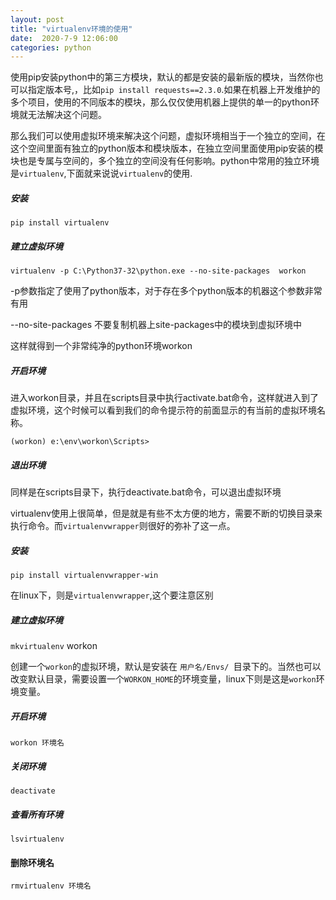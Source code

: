 ```yaml
---
layout: post
title: "virtualenv环境的使用"
date:  2020-7-9 12:06:00  
categories: python
---
```


使用pip安装python中的第三方模块，默认的都是安装的最新版的模块，当然你也可以指定版本号,，比如`pip install requests==2.3.0`.如果在机器上开发维护的多个项目，使用的不同版本的模块，那么仅仅使用机器上提供的单一的python环境就无法解决这个问题。

那么我们可以使用虚拟环境来解决这个问题，虚拟环境相当于一个独立的空间，在这个空间里面有独立的python版本和模块版本，在独立空间里面使用pip安装的模块也是专属与空间的，多个独立的空间没有任何影响。python中常用的独立环境是`virtualenv`,下面就来说说`virtualenv`的使用.

##### 安装

`pip install virtualenv`

##### 建立虚拟环境

 `virtualenv -p C:\Python37-32\python.exe --no-site-packages  workon`

-p参数指定了使用了python版本，对于存在多个python版本的机器这个参数非常有用

--no-site-packages 不要复制机器上site-packages中的模块到虚拟环境中

这样就得到一个非常纯净的python环境workon

##### 开启环境

进入workon目录，并且在scripts目录中执行activate.bat命令，这样就进入到了虚拟环境，这个时候可以看到我们的命令提示符的前面显示的有当前的虚拟环境名称。

`(workon) e:\env\workon\Scripts>`

##### 退出环境

同样是在scripts目录下，执行deactivate.bat命令，可以退出虚拟环境



virtualenv使用上很简单，但是就是有些不太方便的地方，需要不断的切换目录来执行命令。而`virtualenvwrapper`则很好的弥补了这一点。

##### 安装

`pip install virtualenvwrapper-win`

在linux下，则是`virtualenvwrapper`,这个要注意区别

##### 建立虚拟环境

`mkvirtualenv` workon

创建一个`workon`的虚拟环境，默认是安装在 `用户名/Envs/ `目录下的。当然也可以改变默认目录，需要设置一个`WORKON_HOME`的环境变量，linux下则是这是`workon`环境变量。

##### 开启环境

`workon 环境名`

##### 关闭环境

`deactivate`

##### 查看所有环境

`lsvirtualenv`

#### 删除环境名

`rmvirtualenv 环境名`









